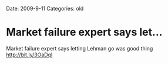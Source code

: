 Date: 2009-9-11
Categories: old

# Market failure expert says let...

Market failure expert says letting Lehman go was good thing <a href="http://bit.ly/3OaDqI" rel="nofollow">http://bit.ly/3OaDqI</a>
